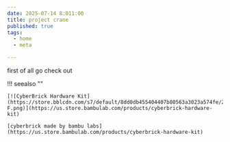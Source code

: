 ```yaml
---
date: 2025-07-14 8:011:00
title: project crane
published: true
tags:
  - home
  - meta

---
```



first of all go check out

!!! seealso ""

    [![CyberBrick Hardware Kit](https://store.bblcdn.com/s7/default/8dd0db455404407b80563a3023a574fe/ZK003-F.png)](https://us.store.bambulab.com/products/cyberbrick-hardware-kit)

    [cyberbrick made by bambu labs](https://us.store.bambulab.com/products/cyberbrick-hardware-kit) 

